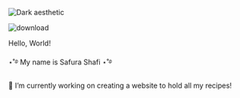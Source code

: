![Dark aesthetic](https://github.com/user-attachments/assets/c90970c3-237e-4a3b-acce-49222c7217c2)

![download](https://github.com/user-attachments/assets/5fa7dc9a-1a27-4bbe-bd89-4fe489a4b314)


Hello, World!

⋆˚࿔ My name is Safura Shafi ⋆˚࿔

🔭 I’m currently working on creating a website to hold all my recipes! 




<!--
**SafuraShafi/SafuraShafi** is a ✨ _special_ ✨ repository because its `README.md` (this file) appears on your GitHub profile.

Here are some ideas to get you started:

- 🌱 I’m currently learning ...
- 👯 I’m looking to collaborate on ...
- 🤔 I’m looking for help with ...
- 💬 Ask me about ...
- 📫 How to reach me: ...
- 😄 Pronouns: ...
- ⚡ Fun fact: ...
-->
